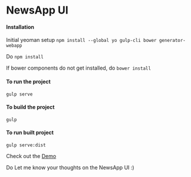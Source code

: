 # NewsApp UI

#### Installation
Initial yeoman setup
`npm install --global yo gulp-cli bower generator-webapp`

Do `npm install`

If bower components do not get installed,
do `bower install`

#### To run the project
`gulp serve`

#### To build the project
`gulp`

#### To run built project
`gulp serve:dist`

Check out the [Demo](http://ashwinshenoy.com/news)


Do Let me know your thoughts on the NewsApp UI :)
